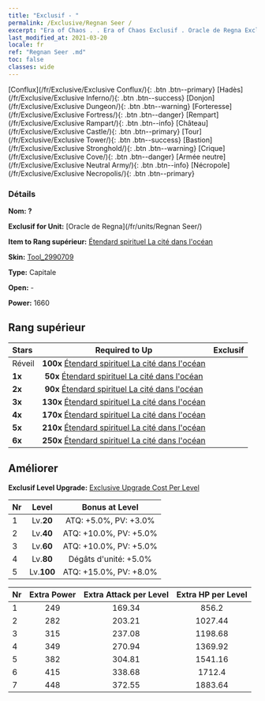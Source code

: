 ```yaml
---
title: "Exclusif - "
permalink: /Exclusive/Regnan Seer /
excerpt: "Era of Chaos . . Era of Chaos Exclusif . Oracle de Regna Exclusif."
last_modified_at: 2021-03-20
locale: fr
ref: "Regnan Seer .md"
toc: false
classes: wide
---
```

 [Conflux](/fr/Exclusive/Exclusive Conflux/){: .btn .btn--primary} [Hadès](/fr/Exclusive/Exclusive Inferno/){: .btn .btn--success} [Donjon](/fr/Exclusive/Exclusive Dungeon/){: .btn .btn--warning} [Forteresse](/fr/Exclusive/Exclusive Fortress/){: .btn .btn--danger} [Rempart](/fr/Exclusive/Exclusive Rampart/){: .btn .btn--info} [Château](/fr/Exclusive/Exclusive Castle/){: .btn .btn--primary} [Tour](/fr/Exclusive/Exclusive Tower/){: .btn .btn--success} [Bastion](/fr/Exclusive/Exclusive Stronghold/){: .btn .btn--warning} [Crique](/fr/Exclusive/Exclusive Cove/){: .btn .btn--danger} [Armée neutre](/fr/Exclusive/Exclusive Neutral Army/){: .btn .btn--info} [Nécropole](/fr/Exclusive/Exclusive Necropolis/){: .btn .btn--primary} 

### Détails
 **Nom: ?** 

 **Exclusif for Unit:** [Oracle de Regna](/fr/units/Regnan Seer/) 

 **Item to Rang supérieur:** [Étendard spirituel La cité dans l'océan](/fr/Items/con_1006/)

 **Skin:** [Tool_2990709](/fr/Items/con_674/)

 **Type:** Capitale

 **Open:** -

 **Power:** 1660

## Rang supérieur

  |     Stars    |  Required to Up | Exclusif |
  |:-------------|:---------------:|:---------------:|
  |  Réveil  | **100x** [Étendard spirituel La cité dans l'océan](/fr/Items/con_1006/) |  |
  | **1x** <i class="fas fa-star"/> | **50x** [Étendard spirituel La cité dans l'océan](/fr/Items/con_1006/) |  |
  | **2x** <i class="fas fa-star"/> | **90x** [Étendard spirituel La cité dans l'océan](/fr/Items/con_1006/) |  |
  | **3x** <i class="fas fa-star"/> | **130x** [Étendard spirituel La cité dans l'océan](/fr/Items/con_1006/) |  |
  | **4x** <i class="fas fa-star"/> | **170x** [Étendard spirituel La cité dans l'océan](/fr/Items/con_1006/) |  |
  | **5x** <i class="fas fa-star"/> | **210x** [Étendard spirituel La cité dans l'océan](/fr/Items/con_1006/) |  |
  | **6x** <i class="fas fa-star"/> | **250x** [Étendard spirituel La cité dans l'océan](/fr/Items/con_1006/) |  |


## Améliorer
 **Exclusif Level Upgrade:** [Exclusive Upgrade Cost Per Level](/Exclusive/ExclusiveUpgradeCostPerLevel/)

  |  Nr  |   Level  | Bonus at Level |
  |:-----|:--------:|:--------------:|
  | 1 | Lv.**20** | ATQ: +5.0%, PV: +3.0% |
  | 2 | Lv.**40** | ATQ: +10.0%, PV: +5.0% |
  | 3 | Lv.**60** | ATQ: +10.0%, PV: +5.0% |
  | 4 | Lv.**80** | Dégâts d'unité: +5.0% |
  | 5 | Lv.**100** | ATQ: +15.0%, PV: +8.0% |


  |  Nr  |  Extra Power | Extra Attack per Level | Extra HP per Level |
  |:-----|:--------:|:--------:|:--------:|
  | 1 | 249 | 169.34 | 856.2 |
  | 2 | 282 | 203.21 | 1027.44 |
  | 3 | 315 | 237.08 | 1198.68 |
  | 4 | 349 | 270.94 | 1369.92 |
  | 5 | 382 | 304.81 | 1541.16 |
  | 6 | 415 | 338.68 | 1712.4 |
  | 7 | 448 | 372.55 | 1883.64 |



